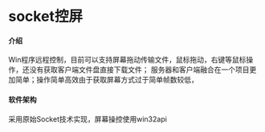 # socket控屏

#### 介绍
Win程序远程控制，目前可以支持屏幕拖动传输文件，鼠标拖动，右键等鼠标操作，还没有获取客户端文件盘直接下载文件；
服务器和客户端融合在一个项目更加简单；操作简单高效由于获取屏幕方式过于简单帧数较低，

#### 软件架构
采用原始Socket技术实现，屏幕操控使用win32api


